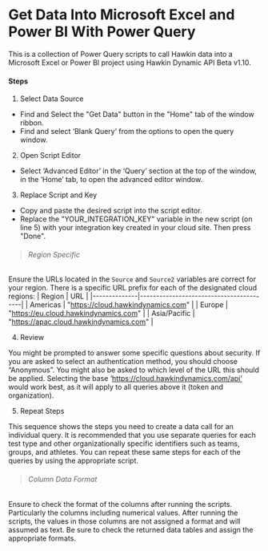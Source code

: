 # Get Data Into Microsoft Excel and Power BI With Power Query

This is a collection of Power Query scripts to call Hawkin data into a Microsoft Excel or Power BI project using Hawkin Dynamic API Beta v1.10. 

#### Steps

1. Select Data Source
  - Find and Select the "Get Data" button in the "Home" tab of the window ribbon.
  - Find and select ‘Blank Query’ from the options to open the query window.

2. Open Script Editor
  - Select ‘Advanced Editor’ in the ‘Query’ section at the top of the window, in the ‘Home’ tab, to open the advanced editor window.

3. Replace Script and Key
  - Copy and paste the desired script into the script editor.
  - Replace the "YOUR_INTEGRATION_KEY" variable in the new script (on line 5) with your integration key created in your cloud site. Then press "Done".

> ###### Region Specific 
Ensure the URLs located in the `Source` and `Source2` variables are correct for your region. There is a specific URL prefix for each of the designated cloud regions:
  |    Region    |                   URL                   |
  |--------------|-----------------------------------------|
  |   Americas   |   "https://cloud.hawkindynamics.com"    |
  |    Europe    |  "https://eu.cloud.hawkindynamics.com"  |
  | Asia/Pacific | "https://apac.cloud.hawkindynamics.com" |
>

4. Review

You might be prompted to answer some specific questions about security. If you are asked to select an authentication method, you should choose “Anonymous”. You might also be asked to which level of the URL this should be applied. Selecting the base ‘https://cloud.hawkindynamics.com/api’ would work best, as it will apply to all queries above it (token and organization).

5. Repeat Steps

This sequence shows the steps you need to create a data call for an individual query. It is recommended that you use separate queries for each test type and other organizationally specific identifiers such as teams, groups, and athletes. You can repeat these same steps for each of the queries by using the appropriate script. 

> ###### Column Data Format
Ensure to check the format of the columns after running the scripts. Particularly the columns including numerical values. After running the scripts, the values in those columns are not assigned a format and will assumed as text. Be sure to check the returned data tables and assign the appropriate formats. 
>